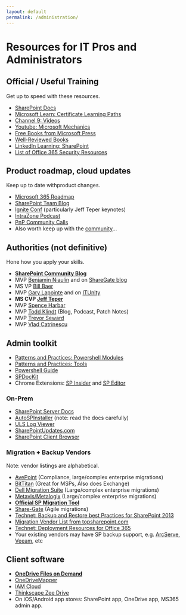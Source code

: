 ```yaml
---
layout: default
permalink: /administration/
---
```

# Resources for IT Pros and Administrators

## Official / Useful Training  

Get up to speed with these resources.

*   [SharePoint Docs](https://docs.microsoft.com/en-us/sharepoint)
*   [Microsoft Learn: Certificate Learning Paths](https://docs.microsoft.com/en-us/learn/certifications/browse/?resource_type=certification)
*   [Channel 9: Videos](https://channel9.msdn.com/Tags/sharepoint)
*   [Youtube: Microsoft Mechanics](https://www.youtube.com/channel/UCJ9905MRHxwLZ2jeNQGIWxA)
*   [Free Books from Microsoft Press](https://blogs.msdn.microsoft.com/mssmallbiz/category/ebooks/)
*   [Well-Reviewed Books](https://www.amazon.com/s/ref=nb_sb_ss_c_2_25?url=search-alias%3Dstripbooks&field-keywords=sharepoint+administration&sprefix=sharepoint+administration%2Caps%2C910)
*   [LinkedIn Learning: SharePoint](https://www.linkedin.com/learning/search?keywords=sharepoint)
*   [List of Office 365 Security Resources](https://practical365.com/office-365-security-resources/)

## Product roadmap, cloud updates

Keep up to date withproduct  changes.

*   [Microsoft 365 Roadmap](https://www.microsoft.com/en-au/microsoft-365/roadmap?)
*   [SharePoint Team Blog](http://blogs.office.com/sharepoint/)
*   [Ignite Conf](https://www.microsoft.com/en-us/ignite) (particularly Jeff Teper keynotes)
*   [IntraZone Podcast](https://intrazone.libsyn.com/)
*   [PnP Community Calls](https://www.youtube.com/channel/UC_mKdhw-V6CeCM7gTo_Iy7w/videos)
*   Also worth keep up with the [community](/communities)...

## Authorities (not definitive)

Hone how you apply your skills.

*   **[SharePoint Community Blog](https://techcommunity.microsoft.com/t5/Microsoft-SharePoint-Blog/bg-p/SPBlog)**
*   MVP    [Benjamin Niaulin](https://bniaulin.wordpress.com/) and on [ShareGate blog](https://en.share-gate.com/blog)
*   MS VP  [Bill Baer](http://blogs.technet.com/b/wbaer/)
*   MVP    [Gary Lapointe](http://blog.falchionconsulting.com) and on [ITUnity](http://www.itunity.com/users/gary-lapointe)
*   **MS CVP [Jeff Teper](https://www.microsoft.com/en-us/microsoft-365/blog/author/jeff-teper/)**
*   MVP    [Spence Harbar](http://harbar.net/)
*   MVP    [Todd Klindt](http://www.toddklindt.com) (Blog, Podcast, Patch Notes)
*   MVP    [Trevor Seward](https://thesharepointfarm.com/)
*   MVP    [Vlad Catrinescu](https://absolute-sharepoint.com/)
## Admin toolkit 

*   [Patterns and Practices: Powershell Modules](https://www.powershellgallery.com/packages?q=sharepoint)
*   [Patterns and Practices: Tools](https://github.com/OfficeDev/PnP-Tools)
*   [Powershell Guide](https://docs.microsoft.com/en-us/powershell/sharepoint)
*   [SPDocKit](http://www.spdockit.com/)
*   Chrome Extensions: [SP Insider](https://chrome.google.com/webstore/detail/sp-insider/gjckpigahcbffmeofjfedlffddhfidhj?hl=en) and [SP Editor](https://chrome.google.com/webstore/detail/sp-editor/ecblfcmjnbbgaojblcpmjoamegpbodhd?hl=en)

### On-Prem

*   [SharePoint Server Docs](https://docs.microsoft.com/en-us/sharepoint/sharepoint-server)
*   [AutoSPInstaller](http://autospinstaller.com/) (note: read the docs carefully)
*   [ULS Log Viewer](http://www.microsoft.com/en-au/download/details.aspx?id=44020)
*   [SharePointUpdates.com](https://sharepointupdates.com/)
*   [SharePoint Client Browser](https://github.com/bramdejager/spcb)

### Migration + Backup Vendors

Note: vendor listings are alphabetical.

*   [AvePoint](http://www.avepoint.com/) (Compliance, large/complex enterprise migrations)
*   [BitTitan](https://www.bittitan.com/) (Great for MSPs, Also does Exchange)
*   [Dell Migration Suite](https://www.dell.com/learn/us/en/04/shared-content~data-sheets~en/documents~dsw-migrationsuite4sp-us-ks.pdf) (Large/complex enterprise migrations)
*   [Metavis/Metalogix](http://www.metalogix.com/) (Large/complex enterprise migrations)
*   **[Official SP Migration Tool](https://docs.microsoft.com/en-us/sharepointmigration/introducing-the-sharepoint-migration-tool)**
*   [Share-Gate](http://www.share-gate.com/) (Agile migrations)
*   [Technet: Backup and Restore best Practices for SharePoint 2013](https://technet.microsoft.com/en-us/library/gg266384.aspx)
*   [Migration Vendor List from topsharepoint.com](http://www.topsharepoint.com/content-migration-tools-for-sharepoint)
*   [Technet: Deployment Resources for Office 365](https://technet.microsoft.com/en-us/library/hh852475.aspx?f=255&MSPPError=-2147217396)
*   Your existing vendors may have SP backup support, e.g. [ArcServe](https://www.google.com/search?q=arcserve+sharepoint), 
[Veeam](https://www.veeam.com/microsoft-sharepoint-recovery-explorer.html), etc


## Client software

*   **[OneDrive Files on Demand](https://support.office.com/en-us/article/learn-about-onedrive-files-on-demand-0e6860d3-d9f3-4971-b321-7092438fb38e)**
*   [OneDriveMapper](https://www.lieben.nu/liebensraum/onedrivemapper/)
*   [IAM Cloud](https://www.lieben.nu/liebensraum/onedrivemapper/onedrivemapper-cloud/)
*   [Thinkscape Zee Drive](http://www.thinkscape.com/)  
*   On iOS/Android app stores: SharePoint app, OneDrive app, MS365 admin app.

